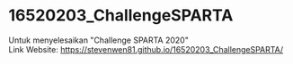# 16520203_ChallengeSPARTA
Untuk menyelesaikan "Challenge SPARTA 2020"
<br/>
Link Website: https://stevenwen81.github.io/16520203_ChallengeSPARTA/
